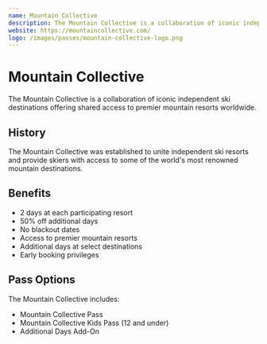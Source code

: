 ```yaml
---
name: Mountain Collective
description: The Mountain Collective is a collaboration of iconic independent ski destinations offering shared access to premier mountain resorts.
website: https://mountaincollective.com/
logo: /images/passes/mountain-collective-logo.png
---
```


# Mountain Collective

The Mountain Collective is a collaboration of iconic independent ski destinations offering shared access to premier mountain resorts worldwide.

## History

The Mountain Collective was established to unite independent ski resorts and provide skiers with access to some of the world's most renowned mountain destinations.

## Benefits

- 2 days at each participating resort
- 50% off additional days
- No blackout dates
- Access to premier mountain resorts
- Additional days at select destinations
- Early booking privileges

## Pass Options

The Mountain Collective includes:
- Mountain Collective Pass
- Mountain Collective Kids Pass (12 and under)
- Additional Days Add-On